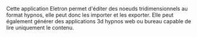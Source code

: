 Cette application Eletron permet d'éditer des noeuds tridimensionnels au format hypnos, elle peut donc les importer et les exporter. Elle peut également générer des applications 3d hypnos web ou bureau capable de lire uniquement le contenu.